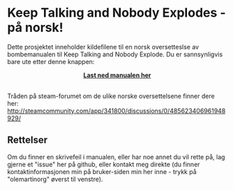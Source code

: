 # Keep Talking and Nobody Explodes - på norsk!
Dette prosjektet inneholder kildefilene til en norsk oversetteslse av bombemanualen til Keep Talking and Nobody Explode. Du er sannsynligvis bare ute etter denne knappen:

<div align="center" style="text-align: center">
    <strong>
        <a href="https://github.com/olemartinorg/ktane-norwegian/raw/master/manual.pdf">
            Last ned manualen her
        </a>
    </strong>
    <br><br>
</div>

Tråden på steam-forumet om de ulike norske oversettelsene finner dere her:  
http://steamcommunity.com/app/341800/discussions/0/485623406961948929/

## Rettelser
Om du finner en skrivefeil i manualen, eller har noe annet du vil rette på, lag gjerne et "issue" her på github, eller kontakt meg direkte (du finner kontaktinformasjonen min på bruker-siden min her inne - trykk på "olemartinorg" øverst til venstre).
